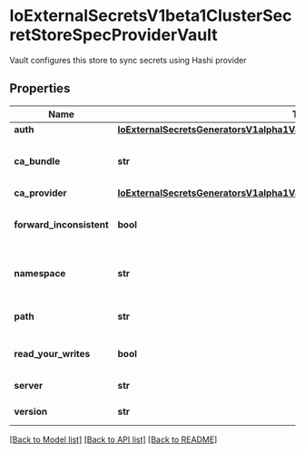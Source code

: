 # IoExternalSecretsV1beta1ClusterSecretStoreSpecProviderVault

Vault configures this store to sync secrets using Hashi provider
## Properties
Name | Type | Description | Notes
------------ | ------------- | ------------- | -------------
**auth** | [**IoExternalSecretsGeneratorsV1alpha1VaultDynamicSecretSpecProviderAuth**](IoExternalSecretsGeneratorsV1alpha1VaultDynamicSecretSpecProviderAuth.md) |  | 
**ca_bundle** | **str** | PEM encoded CA bundle used to validate Vault server certificate. Only used if the Server URL is using HTTPS protocol. This parameter is ignored for plain HTTP protocol connection. If not set the system root certificates are used to validate the TLS connection. | [optional] 
**ca_provider** | [**IoExternalSecretsGeneratorsV1alpha1VaultDynamicSecretSpecProviderCaProvider**](IoExternalSecretsGeneratorsV1alpha1VaultDynamicSecretSpecProviderCaProvider.md) |  | [optional] 
**forward_inconsistent** | **bool** | ForwardInconsistent tells Vault to forward read-after-write requests to the Vault leader instead of simply retrying within a loop. This can increase performance if the option is enabled serverside. https://www.vaultproject.io/docs/configuration/replication#allow_forwarding_via_header | [optional] 
**namespace** | **str** | Name of the vault namespace. Namespaces is a set of features within Vault Enterprise that allows Vault environments to support Secure Multi-tenancy. e.g: \&quot;ns1\&quot;. More about namespaces can be found here https://www.vaultproject.io/docs/enterprise/namespaces | [optional] 
**path** | **str** | Path is the mount path of the Vault KV backend endpoint, e.g: \&quot;secret\&quot;. The v2 KV secret engine version specific \&quot;/data\&quot; path suffix for fetching secrets from Vault is optional and will be appended if not present in specified path. | [optional] 
**read_your_writes** | **bool** | ReadYourWrites ensures isolated read-after-write semantics by providing discovered cluster replication states in each request. More information about eventual consistency in Vault can be found here https://www.vaultproject.io/docs/enterprise/consistency | [optional] 
**server** | **str** | Server is the connection address for the Vault server, e.g: \&quot;https://vault.example.com:8200\&quot;. | 
**version** | **str** | Version is the Vault KV secret engine version. This can be either \&quot;v1\&quot; or \&quot;v2\&quot;. Version defaults to \&quot;v2\&quot;. | [optional] 

[[Back to Model list]](../README.md#documentation-for-models) [[Back to API list]](../README.md#documentation-for-api-endpoints) [[Back to README]](../README.md)


